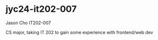 # jyc24-it202-007
Jason Cho
IT202-007

CS major, taking IT 202 to gain some experience with frontend/web dev
